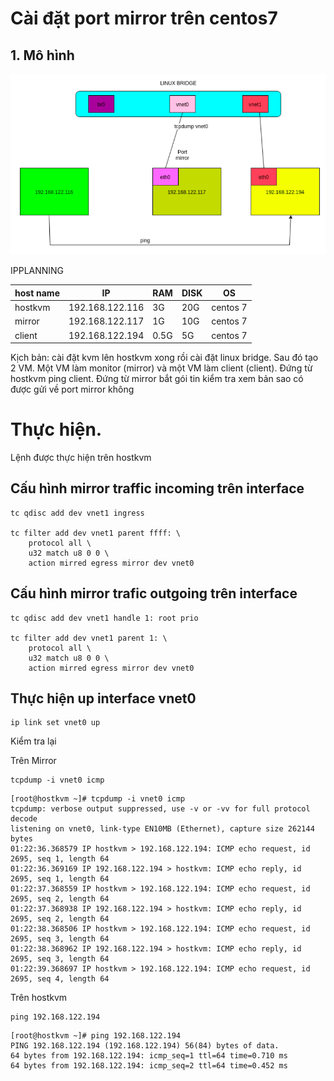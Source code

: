 # Cài đặt port mirror trên centos7

## 1. Mô hình 

![](../images/screen_5.png)

IPPLANNING

| host name | IP | RAM | DISK | OS | 
|---|---|---|---|---|
| hostkvm | 192.168.122.116 | 3G | 20G | centos 7| 
| mirror | 192.168.122.117 | 1G | 10G | centos 7 |
| client | 192.168.122.194 | 0.5G | 5G | centos 7|

Kịch bản: 
cài đặt kvm lên hostkvm xong rồi cài đặt linux bridge. Sau đó tạo 2 VM. Một VM làm monitor (mirror) và một VM làm client (client). Đứng từ hostkvm ping client. Đứng từ mirror bắt gói tin kiểm tra xem bản sao có được gửi về port mirror không

# Thực hiện.

Lệnh được thực hiện trên hostkvm 

## Cấu hình mirror traffic incoming trên interface

```
tc qdisc add dev vnet1 ingress

tc filter add dev vnet1 parent ffff: \
    protocol all \
    u32 match u8 0 0 \
    action mirred egress mirror dev vnet0
```

## Cấu hình mirror trafic outgoing trên interface

```
tc qdisc add dev vnet1 handle 1: root prio

tc filter add dev vnet1 parent 1: \
    protocol all \
    u32 match u8 0 0 \
    action mirred egress mirror dev vnet0
```

## Thực hiện up interface vnet0 
```
ip link set vnet0 up
```

Kiểm tra lại 

Trên Mirror
```
tcpdump -i vnet0 icmp
```
```
[root@hostkvm ~]# tcpdump -i vnet0 icmp
tcpdump: verbose output suppressed, use -v or -vv for full protocol decode
listening on vnet0, link-type EN10MB (Ethernet), capture size 262144 bytes
01:22:36.368579 IP hostkvm > 192.168.122.194: ICMP echo request, id 2695, seq 1, length 64
01:22:36.369169 IP 192.168.122.194 > hostkvm: ICMP echo reply, id 2695, seq 1, length 64
01:22:37.368559 IP hostkvm > 192.168.122.194: ICMP echo request, id 2695, seq 2, length 64
01:22:37.368938 IP 192.168.122.194 > hostkvm: ICMP echo reply, id 2695, seq 2, length 64
01:22:38.368506 IP hostkvm > 192.168.122.194: ICMP echo request, id 2695, seq 3, length 64
01:22:38.368962 IP 192.168.122.194 > hostkvm: ICMP echo reply, id 2695, seq 3, length 64
01:22:39.368697 IP hostkvm > 192.168.122.194: ICMP echo request, id 2695, seq 4, length 64

```

Trên hostkvm
```
ping 192.168.122.194
```
```
[root@hostkvm ~]# ping 192.168.122.194
PING 192.168.122.194 (192.168.122.194) 56(84) bytes of data.
64 bytes from 192.168.122.194: icmp_seq=1 ttl=64 time=0.710 ms
64 bytes from 192.168.122.194: icmp_seq=2 ttl=64 time=0.452 ms
```

